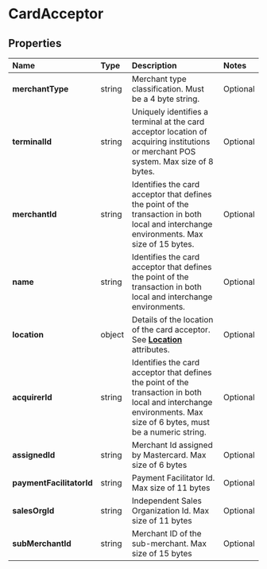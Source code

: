 # CardAcceptor

## Properties <a name="properties"></a>

| Name | Type | Description | Notes |
| :----| :--- | :---------- | :---- |
| **merchantType** | string | Merchant type classification. Must be a 4 byte string. | Optional |
| **terminalId** | string | Uniquely identifies a terminal at the card acceptor location of acquiring institutions or merchant POS system. Max size of 8 bytes. | Optional |
| **merchantId** | string | Identifies the card acceptor that defines the point of the transaction in both local and interchange environments. Max size of 15 bytes. | Optional |
| **name** | string | Identifies the card acceptor that defines the point of the transaction in both local and interchange environments. | Optional |
| **location** | object | Details of the location of the card acceptor. See [**Location**](Location.md) attributes. | Optional |
| **acquirerId** | string | Identifies the card acceptor that defines the point of the transaction in both local and interchange environments. Max size of 6 bytes, must be a numeric string. | Optional |
| **assignedId** | string | Merchant Id assigned by Mastercard. Max size of 6 bytes | Optional |
| **paymentFacilitatorId** | string | Payment Facilitator Id. Max size of 11 bytes | Optional |
| **salesOrgId** | string | Independent Sales Organization Id. Max size of 11 bytes | Optional |
| **subMerchantId** | string | Merchant ID of the sub-merchant. Max size of 15 bytes | Optional |